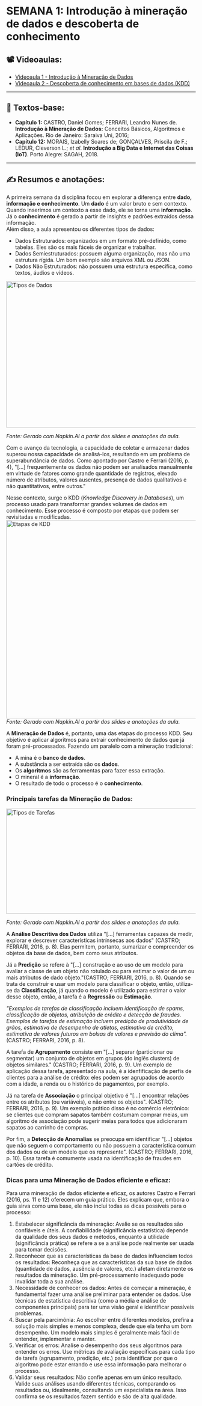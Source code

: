 # SEMANA 1: Introdução à mineração de dados e descoberta de conhecimento

## 📽️ Videoaulas:
* [Videoaula 1 - Introdução à Mineração de Dados](https://www.youtube.com/watch?v=S8eEPpLyTIA)
* [Videoaula 2 - Descoberta de conhecimento em bases de dados (KDD)](https://www.youtube.com/watch?v=61Di3FSRiG8)

---

## 📖 Textos-base:
* **Capítulo 1:** CASTRO, Daniel Gomes; FERRARI, Leandro Nunes de. **Introdução à Mineração de Dados:** Conceitos Básicos, Algoritmos e Aplicações. Rio de Janeiro: Saraiva Uni, 2016;
* **Capítulo 12:** MORAIS, Izabelly Soares de; GONÇALVES, Priscila de F.; LEDUR, Cleverson L.; *et al*. **Introdução a Big Data e Internet das Coisas (IoT)**. Porto Alegre: SAGAH, 2018.

---

## ✍️ Resumos e anotações:

A primeira semana da disciplina focou em explorar a diferença entre **dado, informação e conhecimento**. Um **dado** é um valor bruto e sem contexto. 
Quando inserimos um contexto a esse dado, ele se torna uma **informação**. Já o **conhecimento** é gerado a partir de insights e padrões extraídos dessa informação.  
Além disso, a aula apresentou os diferentes tipos de dados:  
* Dados Estruturados: organizados em um formato pré-definido, como tabelas. Eles são os mais fáceis de organizar e trabalhar.
* Dados Semiestruturados: possuem alguma organização, mas não uma estrutura rígida. Um bom exemplo são arquivos XML ou JSON.
* Dados Não Estruturados: não possuem uma estrutura específica, como textos, áudios e vídeos.
<img width="786" height="390" alt="Tipos de Dados" src="https://github.com/user-attachments/assets/9de0feee-0600-45a0-b21a-14d205ebaa12" />

*Fonte: Gerado com Napkin.AI a partir dos slides e anotações da aula.*

Com o avanço da tecnologia, a capacidade de coletar e armazenar dados superou nossa capacidade de analisá-los, resultando em um problema de superabundância de dados.
Como apontado por Castro e Ferrari (2016, p. 4), "[...] frequentemente os dados não podem ser analisados manualmente em virtude de fatores como grande quantidade de registros, elevado número
de atributos, valores ausentes, presença de dados qualitativos e não quantitativos, entre outros."  

Nesse contexto, surge o KDD (*Knowledge Discovery in Databases*), um processo usado para transformar grandes volumes de dados em conhecimento. 
Esse processo é composto por etapas que podem ser revisitadas e modificadas.  
<img width="1092" height="528" alt="Etapas de KDD" src="https://github.com/user-attachments/assets/8dba6b74-418d-4112-be0a-4b5771a00feb" />  
*Fonte: Gerado com Napkin.AI a partir dos slides e anotações da aula.*  

A **Mineração de Dados** é, portanto, uma das etapas do processo KDD. Seu objetivo é aplicar algoritmos para extrair conhecimento de dados que já foram pré-processados. 
Fazendo um paralelo com a mineração tradicional:  
* A mina é o **banco de dados**.
* A substância a ser extraída são os **dados**.
* Os **algoritmos** são as ferramentas para fazer essa extração.
* O mineral é a **informação**.
* O resultado de todo o processo é o **conhecimento**.  

### Principais tarefas da Mineração de Dados:  
<img width="865" height="280" alt="Tipos de Tarefas" src="https://github.com/user-attachments/assets/88739ba6-9b1a-4daa-86f9-5e1138ec16c1" />  

*Fonte: Gerado com Napkin.AI a partir dos slides e anotações da aula.*  

A **Análise Descritiva dos Dados** utiliza "[...] ferramentas capazes de medir, explorar e descrever características intrínsecas aos dados" (CASTRO; FERRARI, 2016, p. 8). Elas permitem, portanto, sumarizar e compreender os objetos da base de dados, bem como seus atributos.

Já a **Predição** se refere à "[...] construção e ao uso de um modelo para avaliar a classe de um objeto não rotulado ou para estimar o valor de um ou mais atributos de dado objeto."(CASTRO; FERRARI, 2016, p. 8). Quando se trata de construir e usar um modelo para classificar o objeto, então, utiliza-se da **Classificação**, já quando o modelo é utilizado para estimar o valor desse objeto, então, a tarefa é a **Regressão** ou **Estimação**.  

*"Exemplos de tarefas de classificação incluem identificação de spams, classificação de objetos, atribuição de crédito e detecção de fraudes. Exemplos de tarefas de estimação incluem predição de produtividade de grãos, estimativa de desempenho de atletas, estimativa de crédito, estimativa de valores futuros em bolsas de valores e previsão do clima".* (CASTRO; FERRARI, 2016, p. 8).  

A tarefa de **Agrupamento** consiste em "[...] separar (particionar ou segmentar) um conjunto de objetos em grupos (do inglês clusters) de objetos similares." (CASTRO; FERRARI, 2016, p. 9). Um exemplo de aplicação dessa tarefa, apresentado na aula, é a idenfificação de perfis de clientes para a análise de crédito: eles podem ser agrupados de acordo com a idade, a renda ou o histórico de pagamentos, por exemplo. 

Já na tarefa de **Associação** o principal objetivo é "[...] encontrar relações entre os atributos (ou variáveis), e não entre os objetos". (CASTRO; FERRARI, 2016, p. 9). Um exemplo prático disso é no comércio eletrônico: se clientes que compram sapatos também costumam comprar meias, um algoritmo de associação pode sugerir meias para todos que adicionaram sapatos ao carrinho de compras.  

Por fim, a **Detecção de Anomalias** se preocupa em identificar "[...] objetos que não seguem o comportamento ou não possuem a característica comum dos dados ou de um modelo que os represente". (CASTRO; FERRARI, 2016, p. 10). Essa tarefa é comumente usada na identificação de fraudes em cartões de crédito.

### Dicas para uma Mineração de Dados eficiente e eficaz:
Para uma mineração de dados eficiente e eficaz, os autores Castro e Ferrari (2016, ps. 11 e 12) oferecem um guia prático. Eles explicam que, embora o guia sirva como uma base, ele não inclui todas as dicas possíveis para o processo:  
1. Estabelecer significância da mineração: Avalie se os resultados são confiáveis e úteis. A confiabilidade (significância estatística) depende da qualidade dos seus dados e métodos, enquanto a utilidade (significância prática) se refere a se a análise pode realmente ser usada para tomar decisões.  
2. Reconhecer que as características da base de dados influenciam todos os resultados: Reconheça que as características da sua base de dados (quantidade de dados, ausência de valores, etc.) afetam diretamente os resultados da mineração. Um pré-processamento inadequado pode invalidar toda a sua análise.  
3. Necessidade de conhecer os dados: Antes de começar a mineração, é fundamental fazer uma análise preliminar para entender os dados. Use técnicas de estatística descritiva (como a média e análise de componentes principais) para ter uma visão geral e identificar possíveis problemas.  
4. Buscar pela parcimônia: Ao escolher entre diferentes modelos, prefira a solução mais simples e menos complexa, desde que ela tenha um bom desempenho. Um modelo mais simples é geralmente mais fácil de entender, implementar e manter.  
5. Verificar os erros: Analise o desempenho dos seus algoritmos para entender os erros. Use métricas de avaliação específicas para cada tipo de tarefa (agrupamento, predição, etc.) para identificar por que o algoritmo pode estar errando e use essa informação para melhorar o processo.  
6. Validar seus resultados: Não confie apenas em um único resultado. Valide suas análises usando diferentes técnicas, comparando os resultados ou, idealmente, consultando um especialista na área. Isso confirma se os resultados fazem sentido e são de alta qualidade.
